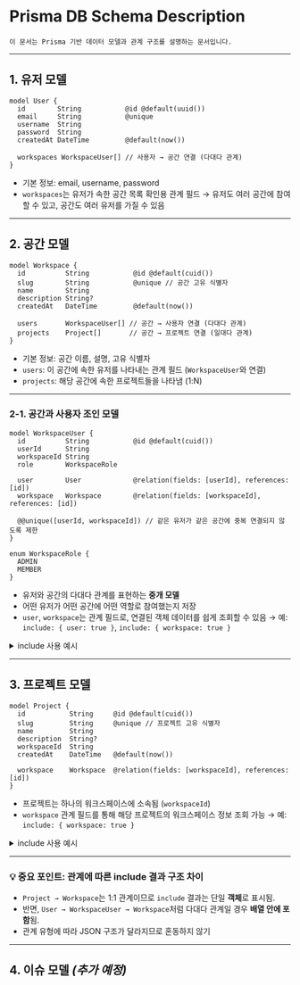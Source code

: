 # Prisma DB Schema Description

    이 문서는 Prisma 기반 데이터 모델과 관계 구조를 설명하는 문서입니다.

---

## 1. 유저 모델

```prisma
model User {
  id        String           @id @default(uuid())
  email     String           @unique
  username  String
  password  String
  createdAt DateTime         @default(now())

  workspaces WorkspaceUser[] // 사용자 → 공간 연결 (다대다 관계)
}
```

- 기본 정보: email, username, password
- `workspaces`는 유저가 속한 공간 목록 확인용 관계 필드
  → 유저도 여러 공간에 참여할 수 있고, 공간도 여러 유저를 가질 수 있음

---

## 2. 공간 모델

```prisma
model Workspace {
  id          String           @id @default(cuid())
  slug        String           @unique // 공간 고유 식별자
  name        String
  description String?
  createdAt   DateTime         @default(now())

  users       WorkspaceUser[] // 공간 → 사용자 연결 (다대다 관계)
  projects    Project[]       // 공간 → 프로젝트 연결 (일대다 관계)
}
```

- 기본 정보: 공간 이름, 설명, 고유 식별자
- `users`: 이 공간에 속한 유저를 나타내는 관계 필드 (`WorkspaceUser`와 연결)
- `projects`: 해당 공간에 속한 프로젝트들을 나타냄 (1\:N)

---

### 2-1. 공간과 사용자 조인 모델

```prisma
model WorkspaceUser {
  id          String           @id @default(cuid())
  userId      String
  workspaceId String
  role        WorkspaceRole

  user        User             @relation(fields: [userId], references: [id])
  workspace   Workspace        @relation(fields: [workspaceId], references: [id])

  @@unique([userId, workspaceId]) // 같은 유저가 같은 공간에 중복 연결되지 않도록 제한
}

enum WorkspaceRole {
  ADMIN
  MEMBER
}
```

- 유저와 공간의 다대다 관계를 표현하는 **중개 모델**
- 어떤 유저가 어떤 공간에 어떤 역할로 참여했는지 저장
- `user`, `workspace`는 관계 필드로, 연결된 객체 데이터를 쉽게 조회할 수 있음
  → 예: `include: { user: true }`, `include: { workspace: true }`

<details>
<summary>include 사용 예시</summary>

**include 사용 안 했을 때**

```json
"workspaces": [
  {
    "id": "cmae23js900025skl30cznloq",
    "userId": "39d531dd-24de-40c2-b349-9f905f33f5d2",
    "workspaceId": "cmae23js900005sklusspenkp",
    "role": "ADMIN"
  }
]
```

**include 사용했을 때 (User가 속한 Workspace 정보 포함)**

```json
"workspaces": [
  {
    "id": "cmae23js900005sklusspenkp",
    "name": "새로운 공간",
    "slug": "123",
    "description": "새로운 공간 설명",
    "createdAt": "2025-05-07T14:51:24.777Z",
    "role": "ADMIN"
  }
]
```

</details>

---

## 3. 프로젝트 모델

```prisma
model Project {
  id           String     @id @default(cuid())
  slug         String     @unique // 프로젝트 고유 식별자
  name         String
  description  String?
  workspaceId  String
  createdAt    DateTime   @default(now())

  workspace    Workspace  @relation(fields: [workspaceId], references: [id])
}
```

- 프로젝트는 하나의 워크스페이스에 소속됨 (`workspaceId`)
- `workspace` 관계 필드를 통해 해당 프로젝트의 워크스페이스 정보 조회 가능
  → 예: `include: { workspace: true }`

<details>
<summary>include 사용 예시</summary>

**include 없이**

```json
"projects": [
  {
    "id": "cmagyvmyg00005s3as6e0l7lb",
    "slug": "13212",
    "name": "fasdfasd",
    "workspaceId": "cmae24gx100065sklmztgvbpd"
  }
]
```

**include 사용 시**

```json
"projects": [
  {
    "id": "cmagyvmyg00005s3as6e0l7lb",
    "slug": "13212",
    "name": "fasdfasd",
    "workspaceId": "cmae24gx100065sklmztgvbpd",
    "workspace": {
      "id": "cmae24gx100065sklmztgvbpd",
      "name": "테스트 워크스페이스",
      "slug": "12345",
      "description": "Postman 테스트용"
    }
  }
]
```

</details>

---

### 💡 중요 포인트: 관계에 따른 include 결과 구조 차이

- `Project → Workspace`는 1:1 관계이므로 `include` 결과는 단일 **객체**로 표시됨.
- 반면, `User → WorkspaceUser → Workspace`처럼 다대다 관계일 경우 **배열 안에 포함**됨.
- 관계 유형에 따라 JSON 구조가 달라지므로 혼동하지 않기

---

## 4. 이슈 모델 _(추가 예정)_

